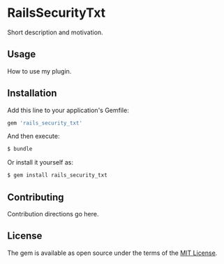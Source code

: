 # RailsSecurityTxt
Short description and motivation.

## Usage
How to use my plugin.

## Installation
Add this line to your application's Gemfile:

```ruby
gem 'rails_security_txt'
```

And then execute:
```bash
$ bundle
```

Or install it yourself as:
```bash
$ gem install rails_security_txt
```

## Contributing
Contribution directions go here.

## License
The gem is available as open source under the terms of the [MIT License](http://opensource.org/licenses/MIT).
